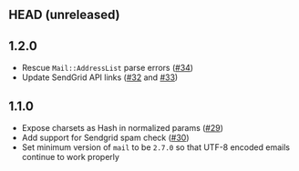 ## HEAD (unreleased)

## 1.2.0

- Rescue `Mail::AddressList` parse errors ([#34](https://github.com/thoughtbot/griddler-sendgrid/pull/34))
- Update SendGrid API links ([#32](https://github.com/thoughtbot/griddler-sendgrid/pull/32) and [#33](https://github.com/thoughtbot/griddler-sendgrid/pull/33))

## 1.1.0
* Expose charsets as Hash in normalized params ([#29](https://github.com/thoughtbot/griddler-sendgrid/pull/29/))
* Add support for Sendgrid spam check ([#30](https://github.com/thoughtbot/griddler-sendgrid/pull/30))
* Set minimum version of `mail` to be `2.7.0` so that UTF-8 encoded emails continue to work properly